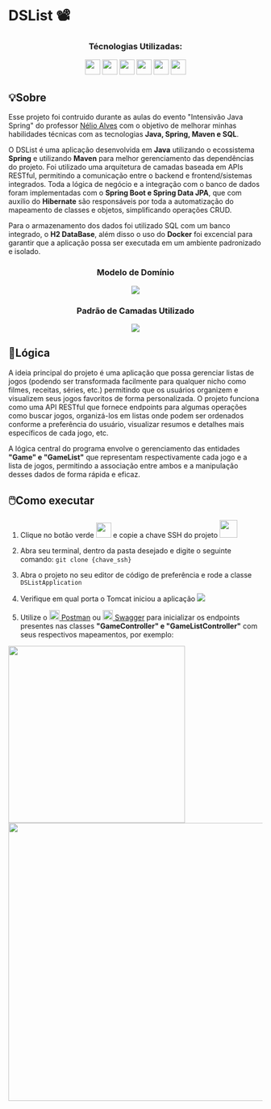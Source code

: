 # DSList 📽️

<div align="center">
  <h3>Técnologias Utilizadas:</h3>
  <img src="https://cdn.jsdelivr.net/gh/devicons/devicon@latest/icons/java/java-original.svg" height=30 weight=30/>
  <img src="https://cdn.jsdelivr.net/gh/devicons/devicon@latest/icons/maven/maven-original.svg" height=30 weight=30/>
  <img src="https://cdn.jsdelivr.net/gh/devicons/devicon@latest/icons/spring/spring-original.svg" height=30 weight=30/>
  <img src="https://cdn.jsdelivr.net/gh/devicons/devicon@latest/icons/docker/docker-original.svg" height=30 weight=30/>
  <img src="https://cdn.jsdelivr.net/gh/devicons/devicon@latest/icons/hibernate/hibernate-original.svg" height=30 weight=30/>
  <img src="https://cdn.jsdelivr.net/gh/devicons/devicon@latest/icons/azuresqldatabase/azuresqldatabase-original.svg" height=30 weight=30/>
</div>

## 💡Sobre 
Esse projeto foi contruido durante as aulas do evento "Intensivão Java Spring" do professor [Nélio Alves](https://www.linkedin.com/in/nelio-alves/) com o objetivo de melhorar minhas habilidades técnicas com as tecnologias <strong>Java, Spring, Maven e SQL</strong>.

<p>
  O DSList é uma aplicação desenvolvida em <strong>Java</strong> utilizando o ecossistema <strong>Spring</strong> e utilizando <strong>Maven</strong> para melhor gerenciamento das dependências do projeto. Foi utilizado uma arquitetura de camadas baseada em APIs RESTful, 
  permitindo a comunicação entre o backend e frontend/sistemas integrados. Toda a lógica de negócio e a integração com o banco de dados foram implementadas com o <strong>Spring Boot e Spring Data JPA</strong>, que com auxilio do <strong>Hibernate</strong>
  são responsáveis por toda a automatização do mapeamento de classes e objetos, simplificando operações CRUD.
</p>

<p>
  Para o armazenamento dos dados foi utilizado SQL com um banco integrado, o <strong>H2 DataBase</strong>, além disso o uso do <strong>Docker</strong> foi excencial para garantir que a aplicação possa ser executada em um ambiente padronizado e isolado.
</p>

<div align="center">
  <h3>Modelo de Domínio</h3>
  <img src="https://github.com/user-attachments/assets/8dccd13f-9a9c-4fcc-8342-896ed4312fdb">
</div>

<div align="center">
  <h3>Padrão de Camadas Utilizado</h3>
  <img src="https://github.com/user-attachments/assets/84510da8-88d6-48fc-9e44-23ebe8d1cb3e">
</div>

## 🧠Lógica 
<p>
  A ideia principal do projeto é uma aplicação que possa gerenciar listas de jogos (podendo ser transformada facilmente para qualquer nicho como filmes, receitas, séries, etc.) permitindo que os usuários organizem e visualizem seus jogos favoritos de forma personalizada.
  O projeto funciona como uma API RESTful que fornece endpoints para algumas operações como buscar jogos, organizá-los em listas onde podem ser ordenados conforme a preferência do usuário, visualizar resumos e detalhes mais específicos de cada jogo, etc.
</p>

<p>
  A lógica central do programa envolve o gerenciamento das entidades <strong>"Game" e "GameList"</strong> que representam respectivamente cada jogo e a lista de jogos, permitindo a associação entre ambos e a manipulação desses dados de forma rápida e eficaz.
</p>

## 🖱️Como executar

  1. Clique no botão verde <img src="https://github.com/user-attachments/assets/2cc7d0ae-461e-43a1-b542-085ddddcc5bb" height=30> e copie a chave SSH do projeto <img src="https://github.com/user-attachments/assets/51191208-f7e6-49bc-b29b-7760b7d0814d" height=35>

  2. Abra seu terminal, dentro da pasta desejado e digite o seguinte comando:
  <code>git clone {chave_ssh}</code>

  3. Abra o projeto no seu editor de código de preferência e rode a classe <code>DSListApplication</code>

  4. Verifique em qual porta o Tomcat iniciou a aplicação <img src="https://github.com/user-attachments/assets/534003ff-5fdc-4646-a4d2-0be3e4ee53db">

  5. Utilize o
     [<img src="https://cdn.jsdelivr.net/gh/devicons/devicon@latest/icons/postman/postman-original.svg" height=20/> Postman](https://www.postman.com/downloads/) ou
     [<img src="https://cdn.jsdelivr.net/gh/devicons/devicon@latest/icons/swagger/swagger-original.svg" height=20/> Swagger](https://mvnrepository.com/artifact/io.swagger/swagger-annotations)
     para inicializar os endpoints presentes nas classes <strong>"GameController" e "GameListController"</strong> com seus respectivos mapeamentos, por exemplo:

<img src="https://github.com/user-attachments/assets/643c2248-9b9e-4527-89b8-e2a53af7fb38" width=350 align="center">
<img src="https://github.com/user-attachments/assets/ad8647f5-25b5-400b-8968-75e98b9b8cd2" width=550 align="center">


    

  





